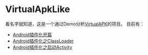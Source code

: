 # VirtualApkLike
看名字就知道，这是一个通过Demo分析[VirtualAPK](https://github.com/didi/VirtualAPK)的项目。
目前有：
- [Android插件化开篇](https://juejin.im/post/5cbd8dabf265da03705fb66b)
- [Android插件化之ClassLoader](https://juejin.im/post/5cc6bd5e518825250b5f89a5)
- [Android插件化之启动Activity](https://juejin.im/post/5cdbefd4f265da037875bb19)
